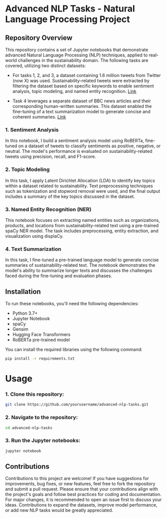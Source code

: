 # Advanced NLP Tasks - Natural Language Processing Project

## Repository Overview

This repository contains a set of Jupyter notebooks that demonstrate advanced Natural Language Processing (NLP) techniques, applied to real-world challenges in the sustainability domain. The following tasks are covered, utilizing two distinct datasets:

- For tasks 1, 2, and 3, a dataset containing 1.6 million tweets from Twitter (now X) was used. Sustainability-related tweets were extracted by filtering the dataset based on specific keywords to enable sentiment analysis, topic modeling, and named entity recognition. [Link](https://www.kaggle.com/datasets/kazanova/sentiment140)

- Task 4 leverages a separate dataset of BBC news articles and their corresponding human-written summaries. This dataset enabled the fine-tuning of a text summarization model to generate concise and coherent summaries. [Link](https://www.kaggle.com/datasets/pariza/bbc-news-summary)


### 1. Sentiment Analysis
In this notebook, I build a sentiment analysis model using RoBERTa, fine-tuned on a dataset of tweets to classify sentiments as positive, negative, or neutral. The model's performance is evaluated on sustainability-related tweets using precision, recall, and F1-score.

### 2. Topic Modeling
In this task, I apply Latent Dirichlet Allocation (LDA) to identify key topics within a dataset related to sustainability. Text preprocessing techniques such as tokenization and stopword removal were used, and the final output includes a summary of the key topics discussed in the dataset.

### 3. Named Entity Recognition (NER)
This notebook focuses on extracting named entities such as organizations, products, and locations from sustainability-related text using a pre-trained spaCy NER model. The task includes preprocessing, entity extraction, and visualization using displaCy.

### 4. Text Summarization
In this task, I fine-tuned a pre-trained language model to generate concise summaries of sustainability-related text. The notebook demonstrates the model's ability to summarize longer texts and discusses the challenges faced during the fine-tuning and evaluation phases.

## Installation

To run these notebooks, you'll need the following dependencies:
- Python 3.7+
- Jupyter Notebook
- spaCy
- Gensim
- Hugging Face Transformers
- RoBERTa pre-trained model

You can install the required libraries using the following command:
```bash
pip install -r requirements.txt
```

# Usage

### 1. Clone this repository:

```bash
git clone https://github.com/yourusername/advanced-nlp-tasks.git
```

### 2. Navigate to the repository:
```bash
cd advanced-nlp-tasks
```

### 3. Run the Jupyter notebooks:

```bash
jupyter notebook
```

## Contributions

Contributions to this project are welcome! If you have suggestions for improvements, bug fixes, or new features, feel free to fork the repository and submit a pull request. Please ensure that your contributions align with the project's goals and follow best practices for coding and documentation. For major changes, it is recommended to open an issue first to discuss your ideas. Contributions to expand the datasets, improve model performance, or add new NLP tasks would be greatly appreciated.

